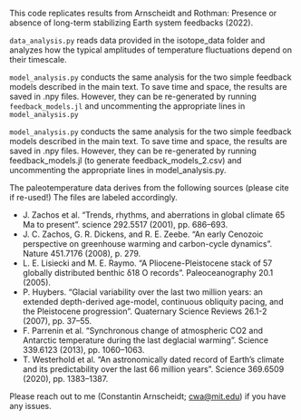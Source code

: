 This code replicates results from Arnscheidt and Rothman: Presence or absence of long-term stabilizing Earth system feedbacks (2022).

`data_analysis.py` reads data provided in the isotope_data folder and analyzes how the typical amplitudes of temperature fluctuations depend on their timescale.

`model_analysis.py` conducts the same analysis for the two simple feedback models described in the main text. To save time and space, the results are saved in .npy files. However, they can be re-generated by running `feedback_models.jl` and uncommenting the appropriate lines in `model_analysis.py`

`model_analysis.py` conducts the same analysis for the two simple feedback models described in the main text. To save time and space, the results are saved in .npy files. However, they can be re-generated by running feedback_models.jl (to generate feedback_models_2.csv) and uncommenting the appropriate lines in model_analysis.py.

The paleotemperature data derives from the following sources (please cite if re-used!) The files are labeled accordingly.

- J. Zachos et al. “Trends, rhythms, and aberrations in global climate 65 Ma to present”. science 292.5517 (2001), pp. 686–693.
- J. C. Zachos, G. R. Dickens, and R. E. Zeebe. “An early Cenozoic perspective on greenhouse
warming and carbon-cycle dynamics”. Nature 451.7176 (2008), p. 279.
- L. E. Lisiecki and M. E. Raymo. “A Pliocene-Pleistocene stack of 57 globally distributed benthic δ18 O records”. Paleoceanography 20.1 (2005).
- P. Huybers. “Glacial variability over the last two million years: an extended depth-derived age-model, continuous obliquity pacing, and the Pleistocene progression”. Quaternary Science Reviews 26.1-2 (2007), pp. 37–55.
- F. Parrenin et al. “Synchronous change of atmospheric CO2 and Antarctic temperature during the last deglacial warming”. Science 339.6123 (2013), pp. 1060–1063.
- T. Westerhold et al. “An astronomically dated record of Earth’s climate and its predictability over the last 66 million years”. Science 369.6509 (2020), pp. 1383–1387.

Please reach out to me (Constantin Arnscheidt; cwa@mit.edu) if you have any issues.
